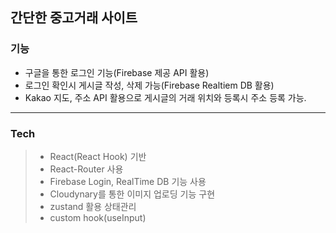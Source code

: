 ## 간단한 중고거래 사이트

### 기능 

* 구글을 통한 로그인 기능(Firebase 제공 API 활용)
* 로그인 확인시 게시글 작성, 삭제 가능(Firebase Realtiem DB 활용)
* Kakao 지도, 주소 API 활용으로 게시글의 거래 위치와 등록시 주소 등록 가능.
___
### Tech
>* React(React Hook) 기반
>* React-Router 사용
>* Firebase Login, RealTime DB 기능 사용
>* Cloudynary를 통한 이미지 업로딩 기능 구현
>* zustand 활용 상태관리
>* custom hook(useInput)
